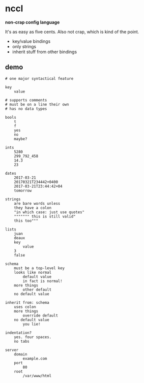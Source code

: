 # nccl

**non-crap config language**

It's as easy as five cents. Also not crap, which is kind of the point.

* key/value bindings
* only strings
* inherit stuff from other bindings

## demo

```
# one major syntactical feature

key
    value

# supports comments
# must be on a line their own
# has no data types

bools
    t
    f
    yes
    no
    maybe?

ints
    5280
    299_792_458
    14.3
    23

dates
    2017-03-21
    20170321T234442+0400
    2017-03-21T23:44:42+04
    tomorrow

strings
    are bare words unless
    they have a colon
    "in which case: just use quotes"
    """"""" this is still valid"
    this too"""

lists
    juan
    deaux
    key
        value
    3
    false

schema
    must be a top-level key
    looks like normal
        default value
        in fact is normal!
    more things
        other default
    no default value

inherit from: schema
    uses colon
    more things
        override default
    no default value
        you lie!

indentation?
    yes. four spaces.
    no tabs

server
    domain
        example.com
    port
        80
    root
        /var/www/html


```

